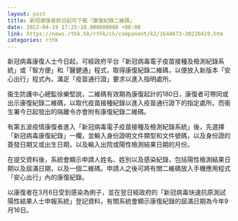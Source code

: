 ```yaml
---
layout: post
title: 新冠康復者即日起可下載「康復紀錄二維碼」
date: 2022-04-19 17:25:18.000000000 +08:00
link: https://news.rthk.hk/rthk/ch/component/k2/1644673-20220419.htm
categories: rthk
---
```


新冠病毒康復人士今日起，可經政府平台「新冠病毒電子疫苗接種及檢測紀錄系統」或「智方便」和「醫健通」程式，取得康復紀錄二維碼，以便放入新版本「安心出行」程式內，滿足「疫苗通行證」要求以進入指明處所。

衞生防護中心總監徐樂堅說，二維碼有效期為康復起計的180日，康復者可帶同或出示康復紀錄二維碼，以取代疫苗接種紀錄以進入疫苗通行證下的指定處所。而衞生署今日起發出的隔離令亦會附有康復紀錄二維碼。

有第五波疫情康復者進入「新冠病毒電子疫苗接種及檢測紀錄系統」後，先選擇「新冠病毒康復紀錄」一欄，並輸入身份證明文件類型和文件號碼，以及身份證的簽發日期又或出生日期，以及輸入出院或陽性檢測結果日期的月份。

在提交資料後，系統會顯示申請人姓名、姓別以及感染紀錄，包括陽性檢測結果日期以及屆滿日期，以及一個二維碼。申請人之後可將有關二維碼放入手機應用程式「安心出行」內的康復紀錄。

以康復者在3月6日受到感染為例子，並在翌日經政府的「新冠病毒快速抗原測試陽性結果人士申報系統」登記資料，有關系統會顯示康復紀錄的屆滿日期為今年9月16日。
